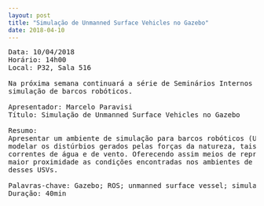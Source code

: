 ```yaml
---
layout: post
title: "Simulação de Unmanned Surface Vehicles no Gazebo"
date: 2018-04-10
---
```

<pre>
Data: 10/04/2018
Horário: 14h00
Local: P32, Sala 516

Na próxima semana continuará a série de Seminários Internos do MIR de 2018 tratando de 
simulação de barcos robóticos.

Apresentador: Marcelo Paravisi
Título: Simulação de Unmanned Surface Vehicles no Gazebo

Resumo:
Apresentar um ambiente de simulação para barcos robóticos (USV) capaz de
modelar os distúrbios gerados pelas forças da natureza, tais como, ondas,
correntes de água e de vento. Oferecendo assim meios de representar com
maior proximidade as condições encontradas nos ambientes de operações
desses USVs.

Palavras-chave: Gazebo; ROS; unmanned surface vessel; simulation.
Duração: 40min
</pre>
